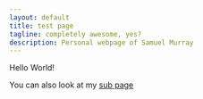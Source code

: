 ```yaml
---
layout: default
title: test page
tagline: completely awesome, yes?
description: Personal webpage of Samuel Murray
---
```


Hello World!

You can also look at my [sub page](pages/sub_page.html)
